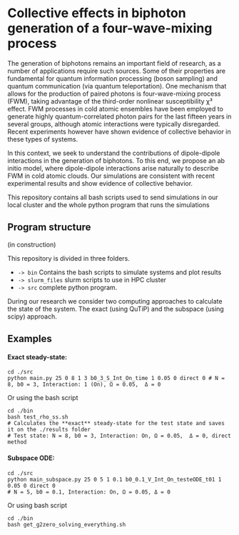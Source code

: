 # Collective effects in biphoton generation of a four-wave-mixing process


The generation of biphotons remains an important field of research, as a number of applications require such sources. Some of their properties are fundamental for quantum information processing (boson sampling) and quantum communication (via quantum teleportation). One mechanism that allows for the production of paired photons is four-wave-mixing process (FWM), taking advantage of the  third-order nonlinear susceptibility χ³ effect. FWM processes in cold atomic ensembles have been employed to generate highly quantum-correlated photon pairs for the last fifteen years in several groups, although atomic interactions were typically disregarded. Recent experiments however have shown evidence of collective behavior in these types of systems. 


In this context, we seek to understand the contributions of dipole-dipole interactions in the generation of biphotons. To this end, we propose an ab initio model, where dipole-dipole interactions arise naturally to describe FWM in cold atomic clouds. Our simulations are consistent with recent experimental results and show evidence of collective behavior.    

This repository contains all bash scripts used to send simulations in our local cluster and the whole python program that runs the simulations

## Program structure
(in construction)

This repository is divided in three folders. 

- `-> bin` Contains the bash scripts to simulate systems and plot results 
- `-> slurm_files` slurm scripts to use in HPC cluster
- `-> src` complete python program.


During our research we consider two computing approaches to calculate the state of the system. The exact (using QuTiP) and the subspace (using scipy) approach.


## Examples

#### Exact steady-state:

``` 
cd ./src
python main.py 25 0 8 1 3 b0_3_S_Int_On_time 1 0.05 0 direct 0 # N = 8, b0 = 3, Interaction: 1 (On), Ω = 0.05,  Δ = 0
``` 
Or using the bash script

``` 
cd ./bin
bash test_rho_ss.sh 
# Calculates the **exact** steady-state for the test state and saves it on the ./results folder
# Test state: N = 8, b0 = 3, Interaction: On, Ω = 0.05,  Δ = 0, direct method 
``` 


#### Subspace ODE:

```
cd ./src
python main_subspace.py 25 0 5 1 0.1 b0_0.1_V_Int_On_testeODE_t01 1 0.05 0 direct 0  
# N = 5, b0 = 0.1, Interaction: On, Ω = 0.05, Δ = 0 
```

Or using bash script

```
cd ./bin
bash get_g2zero_solving_everything.sh
```



